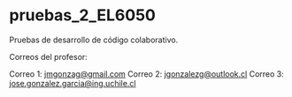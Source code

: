 # pruebas_2_EL6050
Pruebas de desarrollo de código colaborativo.

Correos del profesor:

Correo 1: jmgonzag@gmail.com
Correo 2: jgonzalezg@outlook.cl
Correo 3: jose.gonzalez.garcia@ing.uchile.cl
